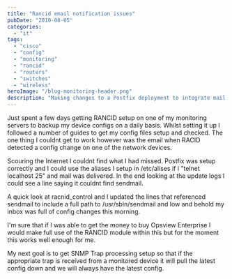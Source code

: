 ```yaml
---
title: "Rancid email notification issues"
pubDate: "2010-08-05"
categories: 
  - "it"
tags: 
  - "cisco"
  - "config"
  - "monitoring"
  - "rancid"
  - "routers"
  - "switches"
  - "wireless"
heroImage: "/blog-monitoring-header.png"
description: "Making changes to a Postfix deployment to integrate mail flow for RANCID notifications"
---
```


Just spent a few days getting RANCID setup on one of my monitoring servers to backup my device configs on a daily basis. Whilst setting it up I followed a number of guides to get my config files setup and checked. The one thing I couldnt get to work however was the email when RACID detected a config change on one of the network devices.

Scouring the Internet I couldnt find what I had missed. Postfix was setup correctly and I could use the aliases I setup in /etc/alises if i "telnet localhost 25" and mail was delivered. In the end looking at the update logs I could see a line saying it couldnt find sendmail.

A quick look at racnid\_control and I updated the lines that referenced sendmail to include a full path to /usr/sbin/sendmail and low and behold my inbox was full of config changes this morning.

I'm sure that if I was able to get the money to buy Opsview Enterprise I would make full use of the RANCID module within this but for the moment this works well enough for me.

My next goal is to get SNMP Trap processing setup so that if the appropriate trap is received from a monitored device it will pull the latest config down and we will always have the latest config.
